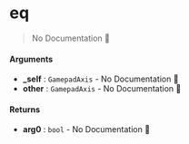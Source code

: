 # eq

> No Documentation 🚧

#### Arguments

- **\_self** : `GamepadAxis` \- No Documentation 🚧
- **other** : `GamepadAxis` \- No Documentation 🚧

#### Returns

- **arg0** : `bool` \- No Documentation 🚧
